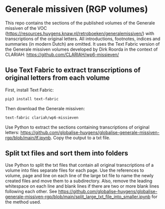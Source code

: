 # Generale missiven (RGP volumes)

This repo contains the sections of the published volumes of the Generale missiven of the VOC (<https://resources.huygens.knaw.nl/retroboeken/generalemissiven/>) with transcriptions of the original letters. All introductions, footnotes, indices and summaries (in modern Dutch) are omitted. It uses the Text Fabric version of the Generale missiven volumes developed by Dirk Roorda in the context of CLARIAH: <https://github.com/CLARIAH/wp6-missieven/> 

## Use Text Fabric to extract transcriptions of original letters from each volume

First, install Text Fabric:

```bash
pip3 install text-fabric
```

Then download the Generale missiven:

```bash
text-fabric clariah/wp6-missieven
```

Use Python to extract the sections containing transcriptions of original letters: <https://github.com/globalise-huygens/globalise-generale-missiven-rgp/blob/main/tf.ipynb>. Copy the output to a txt file.

## Split txt files and sort them into folders

Use Python to split the txt files that contain all original transcriptions of a volume into files separate files for each page. Use the references to volume, page and line on each line of the large txt file to name the newly created files and move them to a subdirectory. Also, remove the leading whitespace on each line and blank lines if there are two or more blank lines following each other. See <https://github.com/globalise-huygens/globalise-generale-missiven-rgp/blob/main/split_large_txt_file_into_smaller.ipynb> for the method used.

